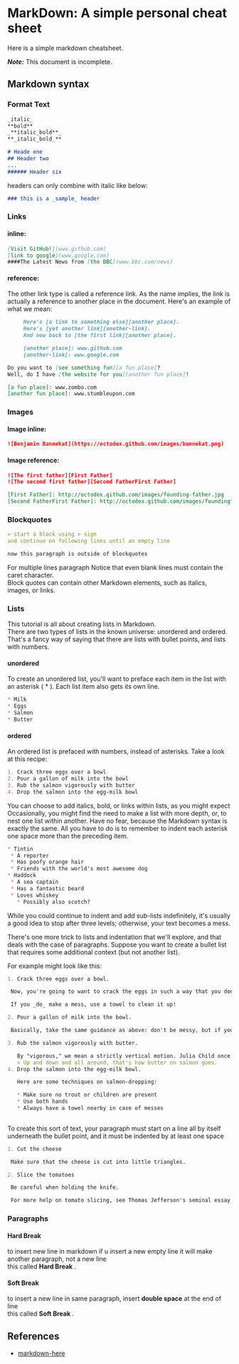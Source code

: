 # MarkDown: A simple personal cheat sheet

Here is a simple markdown cheatsheet.

_**Note:**_ This document is incomplete.

## Markdown syntax 

### Format Text

``` markdown
_italic_
**bold**
_**italic_bold**_
**_italic_bold_**

# Heade one
## Header two 
...
###### Header six
```

headers can only combine with italic like below:

``` markdown
### this is a _sample_ header
```

### Links

#### inline:

``` markdown
[Visit GitHub!](www.github.com)
[link to google](www.google.com)
####The Latest News from [the BBC](www.bbc.com/news)
```
#### reference:

The other link type is called a reference link. As the name implies, the link
is actually a reference to another place in the document. Here's an example of
what we mean:

``` markdown
     Here's [a link to something else][another place].
     Here's [yet another link][another-link].
     And now back to [the first link][another place].

     [another place]: www.github.com
     [another-link]: www.google.com

Do you want to [see something fun][a fun place]?
Well, do I have [the website for you][another fun place]!

[a fun place]: www.zombo.com
[another fun place]: www.stumbleupon.com
```
### Images

#### Image inline:
``` markdown
![Benjamin Bannekat](https://octodex.github.com/images/bannekat.png)
```

#### Image reference:
``` markdown
![The first father][First Father]
![The second first father][Second FatherFirst Father]

[First Father]: http://octodex.github.com/images/founding-father.jpg
[Second FatherFirst Father]: http://octodex.github.com/images/foundingfather_v2.png
```

### Blockquotes
``` markdown
> start a block using > sign 
and continue on following lines until an empty line

now this paragraph is outside of blockquotes
```

For multiple lines paragraph Notice that even blank lines must contain the
caret character.  
Block quotes can contain other Markdown elements, such as italics, images, or links.

### Lists

This tutorial is all about creating lists in Markdown.  
There are two types of lists in the known universe: unordered and ordered.  
That's a fancy way of saying that there are lists with bullet points, and lists
with numbers.


#### unordered
To create an unordered list, you'll want to preface each item in the list with
an asterisk ( * ). Each list item also gets its own line.  

``` markdown
* Milk
* Eggs
* Salmon
* Butter
```

#### ordered
An ordered list is prefaced with numbers, instead of asterisks. Take a look at
this recipe:  

``` markdown
1. Crack three eggs over a bowl
2. Pour a gallon of milk into the bowl
3. Rub the salmon vigorously with butter
4. Drop the salmon into the egg-milk bowl
```

You can choose to add italics, bold, or links within lists, as you might expect
Occasionally, you might find the need to make a list with more depth, or, to
nest one list within another. Have no fear, because the Markdown syntax is
exactly the same. All you have to do is to remember to indent each asterisk one
space more than the preceding item.

``` markdown
* Tintin
 * A reporter
 * Has poofy orange hair
 * Friends with the world's most awesome dog
* Haddock
 * A sea captain
 * Has a fantastic beard
 * Loves whiskey
   * Possibly also scotch?
```

While you could continue to indent and add sub-lists indefinitely, it's usually
a good idea to stop after three levels; otherwise, your text becomes a mess.

There's one more trick to lists and indentation that we'll explore, and that
deals with the case of paragraphs. Suppose you want to create a bullet list
that requires some additional context (but not another list).  

For example might look like this:

``` markdown
1. Crack three eggs over a bowl.

 Now, you're going to want to crack the eggs in such a way that you don't make a mess.

 If you _do_ make a mess, use a towel to clean it up!

2. Pour a gallon of milk into the bowl.

 Basically, take the same guidance as above: don't be messy, but if you are, clean it up!

3. Rub the salmon vigorously with butter.

   By "vigorous," we mean a strictly vertical motion. Julia Child once quipped:
   > Up and down and all around, that's how butter on salmon goes.
4. Drop the salmon into the egg-milk bowl.

   Here are some techniques on salmon-dropping:

   * Make sure no trout or children are present
   * Use both hands
   * Always have a towel nearby in case of messes
  
```

To create this sort of text, your paragraph must start on a line all by itself
underneath the bullet point, and it must be indented by at least one space

``` markdown
1. Cut the cheese

 Make sure that the cheese is cut into little triangles.

2. Slice the tomatoes

 Be careful when holding the knife.

 For more help on tomato slicing, see Thomas Jefferson's seminal essay _Tom Ate Those_.
```

### Paragraphs

#### Hard Break
to insert new line in markdown 
if u insert a new empty line it will make another paragraph, not a new line  
this called **Hard Break** .

#### Soft Break
to insert a new line in same paragraph, insert **double space** at the end of line  
this called **Soft Break** .

## References

* [markdown-here](https://github.com/adam-p/markdown-here/wiki/Markdown-Cheatsheet)

